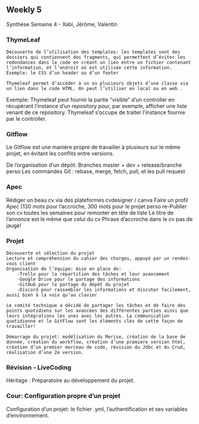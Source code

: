 ## Weekly 5

Synthèse Semaine 4 - Xabi, Jérôme, Valentin

### ThymeLeaf

	Découverte de l’utilisation des templates: les templates sont des dossiers qui contiennent des fragments, qui permettent d’éviter les redondances dans le code en créant un lien entre un fichier contenant l’information, et l’endroit où est utilisée cette information. Exemple: le CSS d’un header ou d’un footer

	Thymeleaf permet d’accéder à un ou plusieurs objets d’une classe via un lien dans le code HTML. On peut l’utiliser en local ou en web .
Exemple: Thymeleaf peut fournir la partie “visible” d’un controller en récupérant l’instance d’un repository pour, par exemple, afficher une liste venant de ce repository.
Thymeleaf s’occupe de traiter l’instance fournie par le controller. 
	

### Gitflow

Le Gitflow est une manière propre de travailler à plusieurs sur le même projet, en évitant les conflits entre versions.

De l’organisation d’un dépôt:
Branches master + dev + release/branche perso
Les commandes Git : rebase, merge, fetch, pull, et les pull request


### Apec

Rédiger un beau cv via des plateformes cvdesigner / canva
Faire un profil Apec (130 mots pour l’accroche, 300 mots pour le projet perso
re-Publier son cv toutes les semaines pour remonter en tête de liste
Le titre de l’annonce est le même que celui du cv
Phrase d’accroche dans le cv
pas de jauge!

### Projet
	
	Découverte et sélection du projet
	Lecture et compréhension du cahier des charges, appuyé par un rendez-vous client
	Organisation de l’équipe: mise en place de:
		-Trello pour la répartition des tâches et leur avancement
		-Google Drive pour le partage des informations
		-GitHub pour le partage du dépôt du projet
		-Discord pour rassembler les informations et discuter facilement, aussi bien à la voix qu’au clavier
	
	Le comité technique a décidé de partager les tâches et de faire des points quotidiens sur les avancées des différentes parties ainsi que leurs intégrations les unes avec les autres. La communication quotidienne et le GitFlow sont les éléments clés de cette façon de travailler!

	Démarrage du projet: modélisation du Merise, création de la base de donnée, création du workflow, création d’une première version html, création d’un premier morceau de code, révision du Jdbc et du Crud, réalisation d’une 2e version.


### Révision - LiveCoding

Héritage : Préparatoire au développement du projet.

### Cour: Configuration propre d’un projet

Configuration d’un projet: le fichier .yml, l’authentification et ses variables d’environnement.
